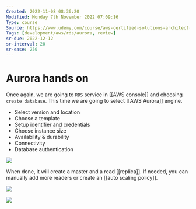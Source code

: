 ```yaml
---
Created: 2022-11-08 08:36:20
Modified: Monday 7th November 2022 07:09:16
Type: course
Source: https://www.udemy.com/course/aws-certified-solutions-architect-associate-saa-c01/?xref=E0Aed11STH4LPUQvCz0GJFABTmM=
Tags: [development/aws/rds/aurora, review]
sr-due: 2022-12-12
sr-interval: 20
sr-ease: 250
---
```


# Aurora hands on

Once again, we are going to `RDS` service in [[AWS console]] and choosing `create database`. This time we are going to select [[AWS Aurora]] engine.

- Select version and location
- Choose a template
- Setup identifier and credentials
- Choose instance size
- Availability & durability
- Connectivity
- Database authentication

![](2019-12-30-09-28-28.png)

When done, it will create a master and a read [[replica]]. If needed, you can manually add more readers or create an [[auto scaling policy]].

![](2019-12-30-09-31-16.png)

![](2019-12-30-09-31-41.png)